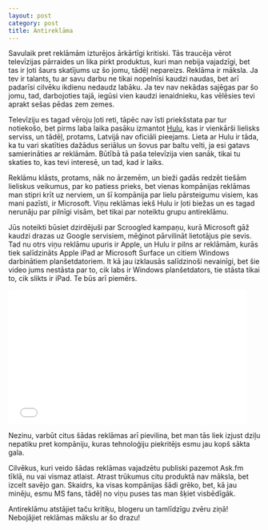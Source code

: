```yaml
---
layout: post
category: post
title: Antireklāma
---
```


Savulaik pret reklāmām izturējos ārkārtīgi kritiski. Tās traucēja vērot televīzijas pārraides un lika pirkt produktus, kuri man nebija vajadzīgi, bet tas ir ļoti šaurs skatījums uz šo jomu, tādēļ nepareizs. Reklāma ir māksla. Ja tev ir talants, tu ar savu darbu ne tikai nopelnīsi kaudzi naudas, bet arī padarīsi cilvēku ikdienu nedaudz labāku. Ja tev nav nekādas sajēgas par šo jomu, tad, darbojoties tajā, iegūsi vien kaudzi ienaidnieku, kas vēlēsies tevi aprakt sešas pēdas zem zemes.

Televīziju es tagad vēroju ļoti reti, tāpēc nav īsti priekšstata par tur notiekošo, bet pirms laba laika pasāku izmantot [Hulu](http://www.hulu.com), kas ir vienkārši lielisks serviss, un tādēļ, protams, Latvijā nav oficiāli pieejams. Lieta ar Hulu ir tāda, ka tu vari skatīties dažādus seriālus un šovus par baltu velti, ja esi gatavs samierināties ar reklāmām. Būtībā tā paša televīzija vien sanāk, tikai tu skaties to, kas tevi interesē, un tad, kad ir laiks.

Reklāmu klāsts, protams, nāk no ārzemēm, un bieži gadās redzēt tiešām lieliskus veikumus, par ko patiess prieks, bet vienas kompānijas reklāmas man stipri krīt uz nerviem, un šī kompānija par lielu pārsteigumu visiem, kas mani pazīsti, ir Microsoft. Viņu reklāmas iekš Hulu ir ļoti biežas un es tagad nerunāju par pilnīgi visām, bet tikai par noteiktu grupu antireklāmu.

Jūs noteikti būsiet dzirdējuši par Scroogled kampaņu, kurā Microsoft gāž kaudzi drazas uz Google servisiem, mēģinot pārvilināt lietotājus pie sevis. Tad nu otrs viņu reklāmu upuris ir Apple, un Hulu ir pilns ar reklāmām, kurās tiek salīdzināts Apple iPad ar Microsoft Surface un citiem Windows darbinātiem planšetdatoriem. It kā jau izklausās salīdzinoši nevainīgi, bet šie video jums nestāsta par to, cik labs ir Windows planšetdators, tie stāsta tikai to, cik slikts ir iPad. Te būs arī piemērs.

<iframe width="478" height="269" src="//www.youtube.com/embed/-J09HaPkExA" frameborder="0" allowfullscreen></iframe>

Nezinu, varbūt citus šādas reklāmas arī pievilina, bet man tās liek izjust dziļu nepatiku pret kompāniju, kuras tehnoloģiju piekritējs esmu jau kopš sākta gala.

Cilvēkus, kuri veido šādas reklāmas vajadzētu publiski pazemot Ask.fm tīklā, nu vai vismaz atlaist. Atrast trūkumus citu produktā nav māksla, bet izcelt savējo gan. Skaidrs, ka visas kompānijas šādi grēko, bet, kā jau minēju, esmu MS fans, tādēļ no viņu puses tas man šķiet visbēdīgāk.

Antireklāmu atstājiet taču kritiķu, blogeru un tamlīdzīgu zvēru ziņā! Nebojājiet reklāmas mākslu ar šo drazu!
